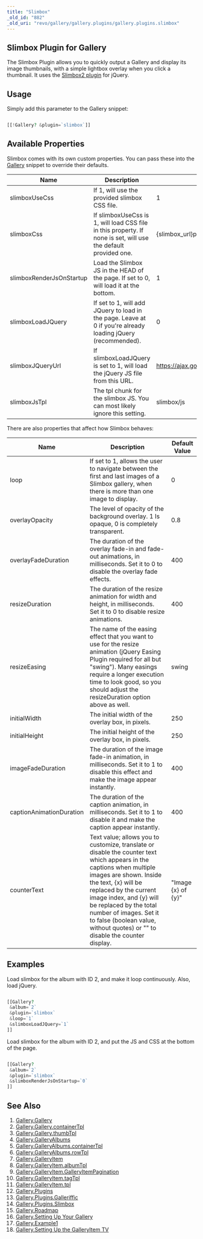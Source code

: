 ```yaml
---
title: "Slimbox"
_old_id: "882"
_old_uri: "revo/gallery/gallery.plugins/gallery.plugins.slimbox"
---
```


## Slimbox Plugin for Gallery

 The Slimbox Plugin allows you to quickly output a Gallery and display its image thumbnails, with a simple lightbox overlay when you click a thumbnail. It uses the [Slimbox2 plugin](http://www.digitalia.be/software/slimbox2) for jQuery.

## Usage

 Simply add this parameter to the Gallery snippet:

 ``` php 

[[!Gallery? &plugin=`slimbox`]]

```

## Available Properties

 Slimbox comes with its own custom properties. You can pass these into the [Gallery](/extras/revo/gallery "Gallery") snippet to override their defaults.

 | Name | Description | Default Value |
|------|-------------|---------------|
| slimboxUseCss | If 1, will use the provided slimbox CSS file. | 1 |
| slimboxCss | If slimboxUseCss is 1, will load CSS file in this property. If none is set, will use the default provided one. | {slimbox\_url}packages/slimbox/css/slimbox2.css |
| slimboxRenderJsOnStartup | Load the Slimbox JS in the HEAD of the page. If set to 0, will load it at the bottom. | 1 |
| slimboxLoadJQuery | If set to 1, will add JQuery to load in the page. Leave at 0 if you're already loading jQuery (recommended). | 0 |
| slimboxJQueryUrl | If slimboxLoadJQuery is set to 1, will load the jQuery JS file from this URL. | https://ajax.googleapis.com/ajax/libs/jquery/1.7.2/jquery.min.js |
| slimboxJsTpl | The tpl chunk for the slimbox JS. You can most likely ignore this setting. | slimbox/js |

 There are also properties that affect how Slimbox behaves:

 | Name | Description | Default Value |
|------|-------------|---------------|
| loop | If set to 1, allows the user to navigate between the first and last images of a Slimbox gallery, when there is more than one image to display. | 0 |
| overlayOpacity | The level of opacity of the background overlay. 1 Is opaque, 0 is completely transparent. | 0.8 |
| overlayFadeDuration | The duration of the overlay fade-in and fade-out animations, in milliseconds. Set it to 0 to disable the overlay fade effects. | 400 |
| resizeDuration | The duration of the resize animation for width and height, in milliseconds. Set it to 0 to disable resize animations. | 400 |
| resizeEasing | The name of the easing effect that you want to use for the resize animation (jQuery Easing Plugin required for all but "swing"). Many easings require a longer execution time to look good, so you should adjust the resizeDuration option above as well. | swing |
| initialWidth | The initial width of the overlay box, in pixels. | 250 |
| initialHeight | The initial height of the overlay box, in pixels. | 250 |
| imageFadeDuration | The duration of the image fade-in animation, in milliseconds. Set it to 1 to disable this effect and make the image appear instantly. | 400 |
| captionAnimationDuration | The duration of the caption animation, in milliseconds. Set it to 1 to disable it and make the caption appear instantly. | 400 |
| counterText | Text value; allows you to customize, translate or disable the counter text which appears in the captions when multiple images are shown. Inside the text, {x} will be replaced by the current image index, and {y} will be replaced by the total number of images. Set it to false (boolean value, without quotes) or "" to disable the counter display. | "Image {x} of {y}" |

## Examples

 Load slimbox for the album with ID 2, and make it loop continuously. Also, load jQuery.

 ``` php 

[[Gallery?
  &album=`2`
  &plugin=`slimbox`
  &loop=`1`
  &slimboxLoadJQuery=`1`
]]

```

 Load slimbox for the album with ID 2, and put the JS and CSS at the bottom of the page.

 ``` php 

[[Gallery?
  &album=`2`
  &plugin=`slimbox`
  &slimboxRenderJsOnStartup=`0`
]]

```

## See Also

1. [Gallery.Gallery](/extras/revo/gallery/gallery.gallery)
  1. [Gallery.Gallery.containerTpl](/extras/revo/gallery/gallery.gallery/gallery.gallery.containertpl)
  2. [Gallery.Gallery.thumbTpl](/extras/revo/gallery/gallery.gallery/gallery.gallery.thumbtpl)
2. [Gallery.GalleryAlbums](/extras/revo/gallery/gallery.galleryalbums)
  1. [Gallery.GalleryAlbums.containerTpl](/extras/revo/gallery/gallery.galleryalbums/gallery.galleryalbums.containertpl)
  2. [Gallery.GalleryAlbums.rowTpl](/extras/revo/gallery/gallery.galleryalbums/gallery.galleryalbums.rowtpl)
3. [Gallery.GalleryItem](/extras/revo/gallery/gallery.galleryitem)
  1. [Gallery.GalleryItem.albumTpl](/extras/revo/gallery/gallery.galleryitem/gallery.galleryitem.albumtpl)
  2. [Gallery.GalleryItem.GalleryItemPagination](/extras/revo/gallery/gallery.galleryitem/gallery.galleryitem.galleryitempagination)
  3. [Gallery.GalleryItem.tagTpl](/extras/revo/gallery/gallery.galleryitem/gallery.galleryitem.tagtpl)
  4. [Gallery.GalleryItem.tpl](/extras/revo/gallery/gallery.galleryitem/gallery.galleryitem.tpl)
4. [Gallery.Plugins](/extras/revo/gallery/gallery.plugins)
  1. [Gallery.Plugins.Galleriffic](/extras/revo/gallery/gallery.plugins/gallery.plugins.galleriffic)
  2. [Gallery.Plugins.Slimbox](/extras/revo/gallery/gallery.plugins/gallery.plugins.slimbox)
5. [Gallery.Roadmap](/extras/revo/gallery/gallery.roadmap)
6. [Gallery.Setting Up Your Gallery](/extras/revo/gallery/gallery.setting-up-your-gallery)
7. [Gallery.Example1](/extras/revo/gallery/gallery.example1)
8. [Gallery.Setting Up the GalleryItem TV](/extras/revo/gallery/gallery.setting-up-the-galleryitem-tv)